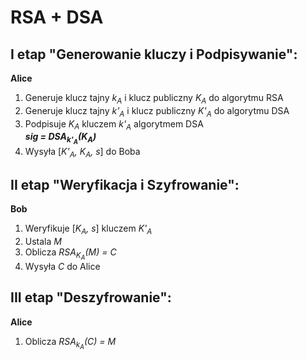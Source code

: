 # RSA + DSA


## I etap "Generowanie kluczy i Podpisywanie":
**Alice**
1. Generuje klucz tajny *k<sub>A</sub>* i klucz publiczny *K<sub>A<sub>* do algorytmu RSA
2. Generuje klucz tajny *k'<sub>A</sub>* i klucz publiczny *K'<sub>A<sub>* do algorytmu DSA
3. Podpisuje *K<sub>A<sub>* kluczem *k'<sub>A</sub>* algorytmem DSA
<br>  ***sig = DSA<sub>k'<sub>A</sub></sub>(K<sub>A</sub>)***
4. Wysyła [*K'<sub>A</sub>, K<sub>A</sub>, s*] do Boba

## II etap "Weryfikacja i Szyfrowanie":
**Bob**
1. Weryfikuje [*K<sub>A</sub>, s*] kluczem *K'<sub>A</sub>*
2. Ustala *M*
3. Oblicza *RSA<sub>K<sub>A</sub></sub>(M) = C*
4. Wysyła *C* do Alice

## III etap "Deszyfrowanie":
**Alice**
1. Oblicza *RSA<sub>k<sub>A</sub></sub>(C) = M*

